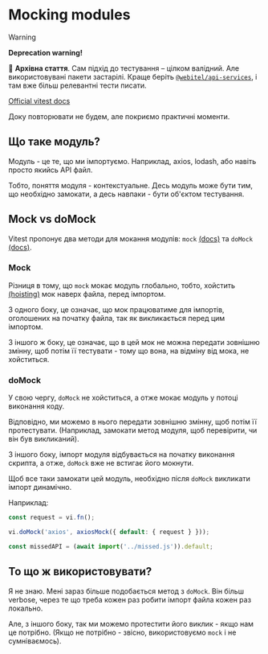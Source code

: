 # Mocking modules

> [!WARNING]
> **Deprecation warning!**
>
> 📜 **Архівна стаття**.
> Сам підхід до тестування – цілком валідний. Але використовувані пакети застарілі. 
> Краще беріть [`@webitel/api-services`](../../../packages/api-services/index.md), і там вже
> більш релевантні тести писати.

[Official vitest docs](https://vitest.dev/api/vi.html#mock-modules)

Доку повторювати не будем, але покриємо практичні моменти.

## Що таке модуль?

Модуль - це те, що ми імпортуємо. Наприклад, axios, lodash,
або навіть просто якийсь API файл.

Тобто, поняття модуля - контекстуальне. Десь модуль може бути тим, що необхідно замокати,
а десь навпаки - бути об'єктом тестування.

## Mock vs doMock

Vitest пропонує два методи для мокання модулів:
`mock` [(docs)](https://vitest.dev/api/vi.html#vi-mock)
та `doMock` [(docs)](https://vitest.dev/api/vi.html#vi-domock).

### Mock

Різниця в тому, що `mock` мокає модуль глобально, тобто, хойстить [(hoisting)](https://developer.mozilla.org/en-US/docs/Glossary/Hoisting)
мок наверх файла, перед імпортом.

З одного боку, це означає, що мок працюватиме для імпортів, оголошених на початку
файла, так як викликається перед цим імпортом.

З іншого ж боку, це означає, що в цей мок не можна передати зовнішню змінну, щоб
потім її тестувати - тому що вона, на відміну від мока, не хойститься.

### doMock

У свою чергу, `doMock` не хойститься, а отже мокає модуль у потоці виконання коду.

Відповідно, ми можемо в нього передати зовнішню змінну, щоб потім її протестувати.
(Наприклад, замокати метод модуля, щоб перевірити, чи він був викликаний).

З іншого боку, імпорт модуля відбувається на початку виконання скрипта, а отже,
`doMock` вже не встигає його мокнути.

Щоб все таки замокати цей модуль, необхідно після `doMock` викликати імпорт динамічно.

Наприклад:

```javascript
const request = vi.fn();

vi.doMock('axios', axiosMock({ default: { request } }));

const missedAPI = (await import('../missed.js')).default;
```

## То що ж використовувати?

Я не знаю. Мені зараз більше подобається метод з `doMock`. Він більш verbose,
через те що треба кожен раз робити імпорт файла кожен раз локально.

Але, з іншого боку, так ми можемо протестити його виклик - якщо нам це потрібно.
(Якщо не потрібно - звісно, використовуємо `mock` і не сумніваємось).
